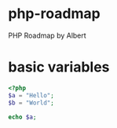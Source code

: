 # php-roadmap
PHP Roadmap by Albert


# basic variables
```php
<?php
$a = "Hello";
$b = "World";

echo $a;
```
